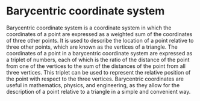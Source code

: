 # Barycentric coordinate system

Barycentric coordinate system is a coordinate system in which the coordinates of a point are expressed as a weighted sum of the coordinates of three other points. It is used to describe the location of a point relative to three other points, which are known as the vertices of a triangle. The coordinates of a point in a barycentric coordinate system are expressed as a triplet of numbers, each of which is the ratio of the distance of the point from one of the vertices to the sum of the distances of the point from all three vertices. This triplet can be used to represent the relative position of the point with respect to the three vertices. Barycentric coordinates are useful in mathematics, physics, and engineering, as they allow for the description of a point relative to a triangle in a simple and convenient way.
